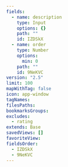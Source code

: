 ```yaml
---
fields:
  - name: description
    type: Input
    options: {}
    path: ""
    id: IZDSkX
  - name: order
    type: Number
    options:
      min: 0
    path: ""
    id: 9NeKVC
version: "2.5"
limit: 100
mapWithTag: false
icon: app-window
tagNames: 
filesPaths: 
bookmarksGroups: 
excludes:
  - rating
extends: Base
savedViews: []
favoriteView: 
fieldsOrder:
  - IZDSkX
  - 9NeKVC
---
```


